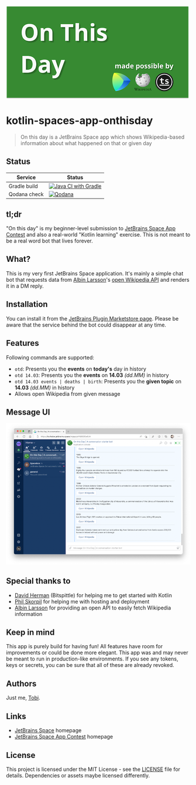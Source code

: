 ![On this day Logo](docs/logo-wide.png)

# kotlin-spaces-app-onthisday
> On this day is a JetBrains Space app which shows Wikipedia-based information about what happened on that or given day

## Status
|Service|Status|
|-|-|
|Gradle build|[![Java CI with Gradle](https://github.com/tscholze/kotlin-spaces-app-onthisday/actions/workflows/build.yml/badge.svg)](https://github.com/tscholze/kotlin-spaces-app-onthisday/actions/workflows/build.yml)|
|Qodana check|[![Qodana](https://github.com/tscholze/kotlin-spaces-app-onthisday/actions/workflows/qodana.yml/badge.svg)](https://github.com/tscholze/kotlin-spaces-app-onthisday/actions/workflows/qodana.yml)|

## tl;dr
"On this day" is my beginner-level submission to [JetBrains Space App Contest](https://blog.jetbrains.com/space/2022/08/09/space-apps-contest/) and also a real-world "Kotlin learning" exercise. This is not meant to be a real word bot that lives forever.

## What?
This is my very first JetBrains Space application. It's mainly a simple chat bot that requests data from [Albin Larsson](https://byabbe.se/)'s [open Wikipedia API](https://byabbe.se/on-this-day/#/default/get__month___day__events_json) and renders it in a DM reply.

## Installation

You can install it from the [JetBrains Plugin Marketstore page](https://plugins.jetbrains.com/plugin/20132-on-this-day--a-conversation-starter-bot). Please be aware that the service behind the bot could disappear at any time.

## Features
Following commands are supported:
- `otd`: Presents you the **events** on **today's** day in history
- `otd 14.03`: Presents you the **events** on **14.03** *(dd.MM)* in history 
- `otd 14.03 events | deaths | birth`: Presents you the **given topic** on **14.03** *(dd.MM)* in history
- Allows open Wikipedia from given message

## Message UI

<center><img src="docs/chat.png" /></center>

## Special thanks to
- [David Herman](https://twitter.com/bitspittle) (Bitspittle) for helping me to get started with Kotlin
- [Phil Skorpil](https://rude.one) for helping me with hosting and deployment
- [Albin Larsson](https://byabbe.se/on-this-day/#/default/get__month___day__events_json) for providing an open API to easily fetch Wikipedia information

## Keep in mind
This app is purely build for having fun! All features have room for improvements or could be done more elegant. This app was and may never be meant to run in production-like environments.
If you see any tokens, keys or secrets, you can be sure that all of these are already revoked.

## Authors
Just me, [Tobi]([https://tscholze.github.io).

## Links
- [JetBrains Space](https://www.jetbrains.com/space/) homepage
- [JetBrains Space App Contest](https://blog.jetbrains.com/space/2022/08/09/space-apps-contest/) homepage

## License
This project is licensed under the MIT License - see the [LICENSE](LICENSE) file for details.
Dependencies or assets maybe licensed differently.
